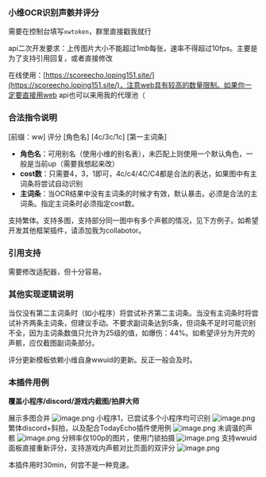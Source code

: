 ### 小维OCR识别声骸并评分

需要在控制台填写`xwtoken`，群里直接戳我就行

api二次开发要求：上传图片大小不能超过1mb每张，速率不得超过10fps。主要是为了支持引用回复，或者直接修改

在线使用：[https://scoreecho.loping151.site/](https://scoreecho.loping151.site/)，注意web具有较高的数量限制。如果你一定要直接用web api也可以来用我的代理池（

### 合法指令说明

[前缀：ww] 评分 [角色名] [4c/3c/1c] [第一主词条]

- **角色名**：可用别名（使用小维的别名表），未匹配上则使用一个默认角色，一般是当前up（需要我想起来改）
- **cost数**：只需要4，3，1即可，4c/c4/4C/C4都是合法的表达，如果图中有主词条将尝试自动识别
- **主词条**：当OCR结果中没有主词条的时候才有效，默认暴击。必须是合法的主词条。指定主词条时必须指定cost数。

支持繁体。支持多图，支持部分同一图中有多个声骸的情况，见下方例子。如希望开发其他框架插件，请添加我为collabotor。

### 引用支持

需要修改适配器，但十分容易。

### 其他实现逻辑说明

当仅没有第二主词条时（如小程序）将尝试补齐第二主词条。当没有主词条时将尝试补齐两条主词条，但建议手动。不要求副词条达到5条，但词条不足时可能识别不全，因为主词条数值只允许为25级的值，如爆伤：44%。如希望评分为开完的声骸，应仅截图副词条部分。

评分更新模板依赖小维自身wwuid的更新。反正一般会及时。

### 本插件用例
**覆盖小程序/discord/游戏内截图/拍屏大师**

展示多图合并
![image.png](example.png)
小程序1，已尝试多个小程序均可识别
![image.png](example2.png)
繁体discord+斜拍，以及配合TodayEcho插件使用例
![image.png](example3.png)
未调谐的声骸
![image.png](example4.png)
分辨率仅100p的图片，使用门锁拍摄
![image.png](example5.png)
支持wwuid面板直接重新评分，支持游戏内声骸对比页面的双评分
![image.png](example6.png)

本插件用时30min，何尝不是一种竞速。
